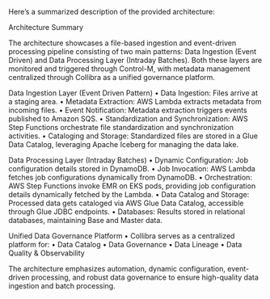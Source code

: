 Here’s a summarized description of the provided architecture:

Architecture Summary

The architecture showcases a file-based ingestion and event-driven processing pipeline consisting of two main patterns: Data Ingestion (Event Driven) and Data Processing Layer (Intraday Batches). Both these layers are monitored and triggered through Control-M, with metadata management centralized through Collibra as a unified governance platform.

Data Ingestion Layer (Event Driven Pattern)
	•	Data Ingestion: Files arrive at a staging area.
	•	Metadata Extraction: AWS Lambda extracts metadata from incoming files.
	•	Event Notification: Metadata extraction triggers events published to Amazon SQS.
	•	Standardization and Synchronization: AWS Step Functions orchestrate file standardization and synchronization activities.
	•	Cataloging and Storage: Standardized files are stored in a Glue Data Catalog, leveraging Apache Iceberg for managing the data lake.

Data Processing Layer (Intraday Batches)
	•	Dynamic Configuration: Job configuration details stored in DynamoDB.
	•	Job Invocation: AWS Lambda fetches job configurations dynamically from DynamoDB.
	•	Orchestration: AWS Step Functions invoke EMR on EKS pods, providing job configuration details dynamically fetched by the Lambda.
	•	Data Catalog and Storage: Processed data gets cataloged via AWS Glue Data Catalog, accessible through Glue JDBC endpoints.
	•	Databases: Results stored in relational databases, maintaining Base and Master data.

Unified Data Governance Platform
	•	Collibra serves as a centralized platform for:
	•	Data Catalog
	•	Data Governance
	•	Data Lineage
	•	Data Quality & Observability

The architecture emphasizes automation, dynamic configuration, event-driven processing, and robust data governance to ensure high-quality data ingestion and batch processing.